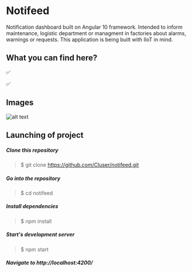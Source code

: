 
# Notifeed

Notification dashboard built on Angular 10 framework.
Intended to inform maintenance, logistic department or managment in factories about alarms, warnings or requests.
This application is being built with IIoT in mind.

## What you can find here?

:white_check_mark: 

:white_check_mark: 



## Images

![alt text](https://i.ibb.co/HrD8jMz/notifeed.jpg)

## Launching of project

  ##### Clone this repository
  > $ git clone https://github.com/Cluser/notifeed.git

  ##### Go into the repository
  > $ cd notifeed

  ##### Install dependencies
  > $ npm install

  ##### Start's development server
  > $ npm start

  ##### Navigate to http://localhost:4200/
